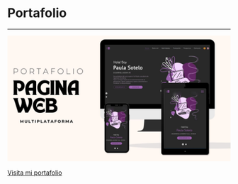 # Portafolio
---
![Vista previa](https://github.com/PaulasgProg/mi-portfolio/blob/main/assets/images/presentacion_portfolio.jpg)

[Visita mi portafolio](https://paulasgprog.github.io/mi-portfolio/)
